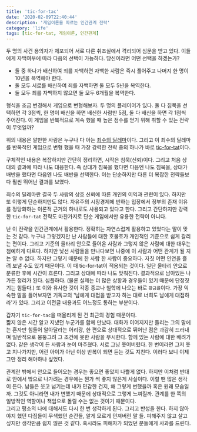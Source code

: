 ```yaml
---
title: 'tic-for-tac'
date: '2020-02-09T22:40:44'
description: '게임이론을 따르는 인간관계 전략'
category: 'life'
tags: [tic-for-tat, 게임이론, 인간관계]
---
```


두 명의 사건 용의자가 체포되어 서로 다른 취조실에서 격리되어 심문을 받고 있다. 이들에게 자백여부에 따라 다음의 선택이 가능하다. 당신이라면 어떤 선택을 하겠는가?
- 둘 중 하나가 배신하여 죄를 자백하면 자백한 사람은 즉시 풀어주고 나머지 한 명이 10년을 복역해야 한다.
- 둘 모두 서로를 배신하여 죄를 자백하면 둘 모두 5년을 복역한다.
- 둘 모두 죄를 자백하지 않으면 둘 모두 6개월을 복역한다.

형식을 조금 변경해서 게임으로 변형해보자. 두 명의 플레이어가 있다. 둘 다 침묵을 선택하면 각 3점씩, 한 명이 배신을 하면 배신한 사람만 5점, 둘 다 배신을 하면 각 1점씩 주어진다. 이 게임을 반복적으로 계속 했을 때 높은 점수를 얻기 위해 취할 수 있는 전략이 무엇일까? 

위의 내용은 알만한 사람은 누구나 다 아는 [죄수의 딜레마](https://ko.wikipedia.org/wiki/%EC%A3%84%EC%88%98%EC%9D%98_%EB%94%9C%EB%A0%88%EB%A7%88)이다.
그리고 이 죄수의 딜레마를 반복적인 게임으로 변형 했을 때 가장 강력한 전략 중의 하나가 바로 [tic-for-tat](https://ko.wikipedia.org/wiki/%ED%8C%83%ED%8F%AC%ED%83%AF)이다.

구체적인 내용은 복잡하지만 간단히 정리하면, 시작은 침묵(신뢰)이다. 그리고 처음 상대의 결과에 따라 나도 대응한다. 즉 상대가 침묵을 했다면 다음엔 나도 침묵을, 상대가 배반을 했다면 다음엔 나도 배반을 선택한다. 이는 단순하지만 다른 더 복잡한 전략들보다 훨씬 뛰어난 결과를 보였다.

죄수의 딜레마란 결국 두 사람의 상호 신뢰에 따른 개인의 이익과 관련이 있다. 하지만 또 이렇게 단순하지만도 않다. 자유주의 시장경제에 반하는 입장에서 정부의 존재 이유를 정당화하는 이론적 근거의 하나로도 사용되고 있다고 한다.
그리고 간단하지만 강력한 `tic-for-tat` 전략도 마찬가지로 단순 게임에서만 유용한 전략이 아니다. 

난 이 전략을 인간관계에서 활용한다. 정확히는 자연스럽게 활용하고 있었다는 말이 맞는 것 같다. 누구나 그렇겠지만 난 사람들에 대한 호불호가 개인적인 기준으로 쉽게 갈리는 편이다. 그리고 기준의 울타리 안으로 들어온 사람과 그렇지 않은 사람에 대한 대우는 첨예하게 다르다. 하지만 낯선 사람들을 만나다보면 나중에 이 사람과 어떤 관계가 될 지는 알 수 없다. 하지만 그렇기 때문에 한 사람 한 사람이 중요하다. 자칫 어떤 인연을 흘려 보낼 수도 있기 때문이다. 이 때 tic-for-tat이 적용되는 것이다. 일단 울타리 안으로 분류한 후에 시간이 흐른다. 그리고 상대에 따라 나도 맞춰진다. 결과적으로 남아있든 나가든 정리가 된다. 심플하다. (물론 실제는 더 많은 상황과 경우들이 있기 때문에 단정짓기는 힘들다.) 또 이와 유사한 것이 각종 종교나 철학에 나오는 바로 `황금률`이다. 가장 익숙한 말을 들어보자면 기독교의 '남에게 대접을 받고자 하는 대로 너희도 남에게 대접하라'가 있다. 그리고 이전글 내용과도 어느정도 통하는 부분이다.

갑자기 `tic-for-tac`을 떠올리게 된 건 최근의 경험 때문이다.  
짧지 않은 시간 알고 지냈던 누군가를 함께 만났다. 대화가 이어지지만 들리는 그의 말에는 혼자만 힘들어 알아달라는 어리광, 한 편으로 상대적으로 뛰어난 점은 과감히 드러내며 일반적으로 뭉뚱그려 그 조건에 못한 사람을 무시한다. 함께 있는 사람에 대한 배려가 없다. 같은 생각이 든 사람과 눈이 마주쳤다. 서로 그냥 웃어버렸다. 한 번이라면 그저 웃고 지나가지만, 어린 아이가 아닌 이상 반복이 되면 듣는 것도 지친다. 이러다 보니 이제 그만 정리 해야하나 싶었다.

관계란 밖에서 안으로 들어오는 경우는 좋으면 좋았지 나쁠게 없다. 하지만 이처럼 반대로 안에서 밖으로 나가려는 경우에는 뭔가 썩 좋지 않은게 사실이다. 이럴 땐 많은 생각이 든다.
남들은 웃고 넘기는데 내가 민감한 건지, 왜 그렇게 변했을까 혹은 원래 모습일까. 그것도 아니라면 내가 변했기 때문에 상대적으로 그렇게 느껴질까. 관계를 한 쪽의 일방적인 역할이나 책임으로 돌릴 수는 없는 것이기 때문이다.  
그리고 평소의 나에 대해서도 다시 한 번 생각하게 된다. 그리고 반성을 한다. 하지 않아야지 했던 다짐들이 무색했던 순간들, 알게 모르게 던져버린 말 들. 피해주지 않고 살고 싶지만 생각만큼 쉽지 않은 것 같다. 혹시라도 피해자가 되었던 분들에게 사과를 드린다.